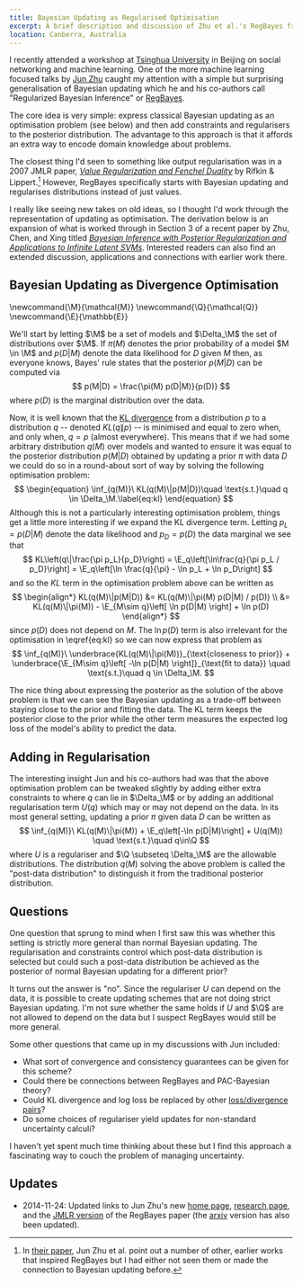 ```yaml
---
title: Bayesian Updating as Regularised Optimisation
excerpt: A brief description and discussion of Zhu et al.'s RegBayes framework for generalising Bayesian updating.
location: Canberra, Australia
---
```


I recently attended a workshop at [Tsinghua University][] in Beijing on social networking and machine learning. One of the more machine learning focused talks by [Jun Zhu][] caught my attention with a simple but surprising generalisation of Bayesian updating which he and his co-authors call "Regularized Bayesian Inference" or [RegBayes][].

The core idea is very simple: express classical Bayesian updating as an optimisation problem (see below) and then add constraints and regularisers to the posterior distribution. The advantage to this approach is that it affords an extra way to encode domain knowledge about problems.

The closest thing I'd seen to something like output regularisation was in a 2007 JMLR paper, _[Value Regularization and Fenchel Duality][rifkin07]_ by Rifkin & Lippert.[^1] However, RegBayes specifically starts with Bayesian updating and regularises distributions instead of just values.

I really like seeing new takes on old ideas, so I thought I'd work through the representation of updating as optimisation. The derivation below is an expansion of what is worked through in Section 3 of a recent paper by Zhu, Chen, and Xing titled _[Bayesian Inference with Posterior Regularization and Applications to Infinite Latent SVMs][jmlr]_. Interested readers can also find an extended discussion, applications and connections with earlier work there.

## Bayesian Updating as Divergence Optimisation

\newcommand{\M}{\mathcal{M}}
\newcommand{\Q}{\mathcal{Q}}
\newcommand{\E}{\mathbb{E}}

We'll start by letting $\M$ be a set of models and $\Delta_\M$ the set of distributions over $\M$. If $\pi(M)$ denotes the prior probability of a model $M \in \M$ and $p(D|M)$ denote the data likelihood for $D$ given $M$ then, as everyone knows, Bayes' rule states that the posterior $p(M|D)$ can be computed via
$$
	p(M|D) = \frac{\pi(M) p(D|M)}{p(D)}
$$
where $p(D)$ is the marginal distribution over the data.

Now, it is well known that the [KL divergence][] from a distribution $p$ to a distribution $q$ -- denoted $KL(q\|p)$ -- is minimised and equal to zero when, and only when, $q = p$ (almost everywhere). This means that if we had some arbitrary distribution $q(M)$ over models and wanted to ensure it was equal to the posterior distribution $p(M|D)$ obtained by updating a prior $\pi$ with data $D$ we could do so in a round-about sort of way by solving the following optimisation problem:
$$ \begin{equation} \inf_{q(M)}\ KL(q(M)\|p(M|D))\quad \text{s.t.}\quad  q \in \Delta_\M.\label{eq:kl} \end{equation}
$$
Although this is not a particularly interesting optimisation problem, things get a little more interesting if we expand the KL divergence term.
Letting $p_L = p(D|M)$ denote the data likelihood and $p_D = p(D)$ the data marginal we see that
$$ 
	KL\left(q\|\frac{\pi p_L}{p_D}\right) 
	= \E_q\left[\ln\frac{q}{\pi p_L / p_D}\right]
	= \E_q\left[\ln \frac{q}{\pi} - \ln p_L + \ln p_D\right]
$$
and so the $KL$ term in the optimisation problem above can be written as
$$ \begin{align*} KL(q(M)\|p(M|D)) &= KL(q(M)\|\pi(M) p(D|M) / p(D)) \\ &= KL(q(M)\|\pi(M)) - \E_{M\sim q}\left[ \ln p(D|M) \right] + \ln p(D) \end{align*} $$
since $p(D)$ does not depend on $M$.
The $\ln p(D)$ term is also irrelevant for the optimisation in \\eqref{eq:kl} so we can now express that problem as
$$
	\inf_{q(M)}\ 
		\underbrace{KL(q(M)\|\pi(M))}_{\text{closeness to prior}} 
		+ 
		\underbrace{\E_{M\sim q}\left[ -\ln p(D|M) \right]}_{\text{fit to data}}
		\quad 
		\text{s.t.}\quad  q \in \Delta_\M.
$$

The nice thing about expressing the posterior as the solution of the above problem is that we can see the Bayesian updating as a trade-off between staying close to the prior and fitting the data. The KL term keeps the posterior close to the prior while the other term measures the expected log loss of the model's ability to predict the data.


## Adding in Regularisation

The interesting insight Jun and his co-authors had was that the above optimisation problem can be tweaked slightly by adding either extra constraints to where $q$ can lie in $\Delta_\M$ or by adding an additional regularisation term $U(q)$ which may or may not depend on the data. In its most general setting, updating a prior $\pi$ given data $D$ can be written as
$$
	\inf_{q(M)}\ KL(q(M)\|\pi(M)) + \E_q\left[-\ln p(D|M)\right] + U(q(M))
	\quad
	\text{s.t.}\quad q\in\Q
$$
where $U$ is a regulariser and $\Q \subseteq \Delta_\M$ are the allowable distributions.
The distribution $q(M)$ solving the above problem is called the "post-data distribution" to distinguish it from the traditional posterior distribution. 


## Questions 

One question that sprung to mind when I first saw this was whether this setting is strictly more general than normal Bayesian updating. The regularisation and constraints control which post-data distribution is selected but could such a post-data distribution be achieved as the posterior of normal Bayesian updating for a different prior?

It turns out the answer is "no". Since the regulariser $U$ can depend on the data, it is possible to create updating schemes that are not doing strict Bayesian updating. I'm not sure whether the same holds if $U$ and $\Q$ are not allowed to depend on the data but I suspect RegBayes would still be more general. 

Some other questions that came up in my discussions with Jun included:

- What sort of convergence and consistency guarantees can be given for this scheme?
- Could there be connections between RegBayes and PAC-Bayesian theory? 
- Could KL divergence and log loss be replaced by other [loss/divergence pairs][idr]?
- Do some choices of regulariser yield updates for non-standard uncertainty calculi?

I haven't yet spent much time thinking about these but I find this approach a fascinating way to couch the problem of managing uncertainty.

## Updates

- 2014-11-24: Updated links to Jun Zhu's new [home page][jun zhu], [research page][regbayes], and the [JMLR version][jmlr] of the RegBayes paper (the [arxiv][] version has also been updated).

[tsinghua university]: http://www.tsinghua.edu.cn/publish/csen/
[jun zhu]: http://bigml.cs.tsinghua.edu.cn/~jun 
[regbayes]: http://bigml.cs.tsinghua.edu.cn/~jun/research.shtml
[arxiv]: http://arxiv.org/abs/1210.1766v3
[jmlr]: http://jmlr.org/papers/v15/zhu14b.html
[rifkin07]: http://jmlr.csail.mit.edu/papers/v8/rifkin07a.html
[kl divergence]: http://en.wikipedia.org/wiki/Kullback–Leibler_divergence
[idr]: http://jmlr.csail.mit.edu/papers/v12/reid11a.html

[^1]: In [their paper][jmlr], Jun Zhu et al. point out a number of other, earlier works that inspired RegBayes but I had either not seen them or made the connection to Bayesian updating before.
